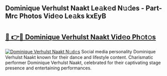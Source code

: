 ## Dominique Verhulst Naakt Le𝚊k𝚎d N𝚞𝚍es - Part-Mrc Photos Vid𝚎o Le𝚊ks kxEyB

# <h2><a href="http://fb7h73.evod.top/?m=Dominique+Verhulst+Naakt">🔗 👉🔴 Dominique Verhulst Naakt Vid𝚎o Ph𝚘t𝚘s</a></h2>

[![Dominique Verhulst Naakt N𝚞d𝚎s](https://i.imgur.com/8V9OHl7.gif)](http://fb7h73.evod.top/?m=Dominique+Verhulst+Naakt)
Social media personality Dominique Verhulst Naakt known for their dance and lifestyle content. Charismatic performer Dominique Verhulst Naakt, celebrated for their captivating stage presence and entertaining performances. 
